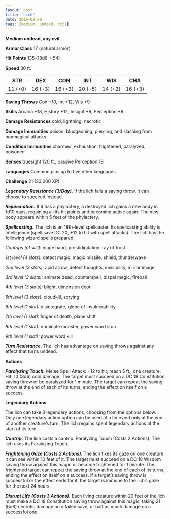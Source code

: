 ```yaml
---
layout: post
title: "Lich"
date: 2016-02-29
tags: [medium, undead, cr21]
---
```


**Medium undead, any evil**

**Armor Class** 17 (natural armor)

**Hit Points** 135 (18d8 + 54)

**Speed** 30 ft.

|   STR   |   DEX   |   CON   |   INT   |   WIS   |   CHA   |
|:-----:|:-----:|:-----:|:-----:|:-----:|:-----:|
| 11 (+0) | 16 (+3) | 16 (+3) | 20 (+5) | 14 (+2) | 16 (+3) |

**Saving Throws** Con +10, Int +12, Wis +9 

**Skills** Arcana +18, History +12, Insight +9, Perception +9 

**Damage Resistances** cold, lightning, necrotic 

**Damage Immunities** poison; bludgeoning, piercing, and slashing from nonmagical attacks 

**Condition Immunities** charmed, exhaustion, frightened, paralyzed, poisoned 

**Senses** truesight 120 ft., passive Perception 19 

**Languages** Common plus up to five other languages 

**Challenge** 21 (33,000 XP)

***Legendary Resistance (3/Day).*** If the lich fails a saving throw, it can choose to succeed instead. 

***Rejuvenation.*** If it has a phylactery, a destroyed lich gains a new body in 1d10 days, regaining all its hit points and becoming active again. The new body appears within 5 feet of the phylactery. 

***Spellcasting.*** The lich is an 18th-level spellcaster. Its spellcasting ability is Intelligence (spell save DC 20, +12 to hit with spell attacks). The lich has the following wizard spells prepared: 

*Cantrips (at will):* mage hand, prestidigitation, ray of frost 

*1st level (4 slots):* detect magic, magic missile, shield, thunderwave 

*2nd level (3 slots):* acid arrow, detect thoughts, invisibility, mirror image

*3rd level (3 slots):* animate dead, counterspell, dispel magic, fireball 

*4th level (3 slots):* blight, dimension door 

*5th level (3 slots):* cloudkill, scrying 

*6th level (1 slot):* disintegrate, globe of invulnerability 

*7th level (1 slot):* finger of death, plane shift 

*8th level (1 slot):* dominate monster, power word stun 

*9th level (1 slot):* power word kill

***Turn Resistance.*** The lich has advantage on saving throws against any effect that turns undead. 

**Actions**

***Paralyzing Touch.*** Melee Spell Attack: +12 to hit, reach 5 ft., one creature. Hit: 10 (3d6) cold damage. The target must succeed on a DC 18 Constitution saving throw or be paralyzed for 1 minute. The target can repeat the saving throw at the end of each of its turns, ending the effect on itself on a success. 

**Legendary Actions**

The lich can take 3 legendary actions, choosing from the options below. Only one legendary action option can be used at a time and only at the end of another creature’s turn. The lich regains spent legendary actions at the start of its turn. 

***Cantrip.*** The lich casts a cantrip. Paralyzing Touch (Costs 2 Actions). The lich uses its Paralyzing Touch. 

***Frightening Gaze (Costs 2 Actions).*** The lich fixes its gaze on one creature it can see within 10 feet of it. The target must succeed on a DC 18 Wisdom saving throw against this magic or become frightened for 1 minute. The frightened target can repeat the saving throw at the end of each of its turns, ending the effect on itself on a success. If a target’s saving throw is successful or the effect ends for it, the target is immune to the lich’s gaze for the next 24 hours. 

***Disrupt Life (Costs 3 Actions).*** Each living creature within 20 feet of the lich must make a DC 18 Constitution saving throw against this magic, taking 21 (6d6) necrotic damage on a failed save, or half as much damage on a successful one.
